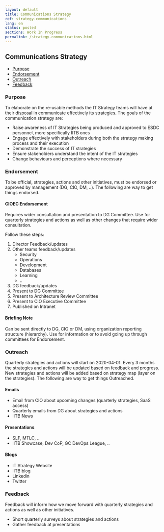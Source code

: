 ```yaml
---
layout: default
title: Communications Strategy
ref: strategy-communications
lang: en
status: posted
sections: Work In Progress
permalink: /strategy-communications.html
---
```


## Communications Strategy

- [Purpose](#purpose)
- [Endorsement](#endorsement)
- [Outreach](#outreach)
- [Feedback](#feedback)

### Purpose

To elaborate on the re-usable methods the IT Strategy teams will have at their disposal in communicate effectively its strategies.
The goals of the communication strategy are:

- Raise awareness of IT Strategies being produced and approved to ESDC personnel, more specifically IITB ones
- Engage effectively with stakeholders during both the strategy making process and their execution
- Demonstrate the success of IT strategies
- Ensure stakeholders understand the intent of the IT strategies
- Change behaviours and perceptions where necessary

### Endorsement

To be official, strategies, actions and other initiatives, must be endorsed or approved by management (DG, CIO, DM, ..).
The following are way to get things endorsed.

#### CIOEC Endorsement

Requires wider consultation and presentation to DG Committee.
Use for quarterly strategies and actions as well as other changes that require wider consultation.

Follow these steps:

1. Director Feedback/updates
1. Other teams feedback/updates
   - Security
   - Operations
   - Development
   - Databases
   - Learning
   - ..
1. DG feedback/updates
1. Present to DG Committee
1. Present to Architecture Review Committee
1. Present to CIO Executive Committee
1. Published on Intranet

#### Briefing Note

Can be sent directly to DG, CIO or DM, using organization reporting structure (hierarchy).
Use for information or to avoid going up through committees for Endorsement.

### Outreach

Quarterly strategies and actions will start on 2020-04-01.
Every 3 months the strategies and actions will be updated based on feedback and progress.
New strategies and actions will be added based on strategy map (layer on the strategies).
The following are way to get things Outreached.

#### Emails

- Email from CIO about upcoming changes (quarterly strategies, SaaS access)
- Quarterly emails from DG about strategies and actions
- IITB News

#### Presentations

- SLF, MTLC, ..
- IITB Showcase, Dev CoP, GC DevOps League, ..

#### Blogs

- IT Strategy Website
- IITB blog
- Linkedin
- Twitter

### Feedback

Feedback will inform how we move forward with quarterly strategies and actions as well as other initiatives.

- Short quarterly surveys about strategies and actions
- Gather feedback at presentations
